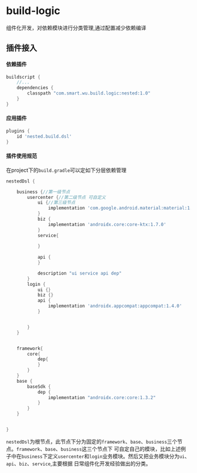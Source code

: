 # build-logic
组件化开发，对依赖模块进行分类管理,通过配置减少依赖编译

## 插件接入
#### 依赖插件
```groovy
buildscript {
    //...
    dependencies {
        classpath "com.smart.wu.build.logic:nested:1.0"
    }
}
```
#### 应用插件
```groovy
plugins {
    id 'nested.build.dsl'
}
```
#### 插件使用规范
在project下的`build.gradle`可以定如下分层依赖管理

```groovy
nestedDsl {

    business {//第一级节点
        usercenter {//第二级节点 可自定义
            ui {//第三级节点 
                implementation 'com.google.android.material:material:1.4.0'
            }
            biz {
                implementation 'androidx.core:core-ktx:1.7.0'
            }
            service{
                
            }
            
            api {
            }

            description "ui service api dep"
        }
        login {
            ui {}
            biz {}
            api {
                implementation 'androidx.appcompat:appcompat:1.4.0'
            }


        }
    }


    framework{
        core{
            dep{
            }
        }
    }
    base {
        baseSdk {
            dep {
                implementation "androidx.core:core:1.3.2"
            }
        }
    }


}
```
`nestedDsl`为根节点，此节点下分为固定的`framework`、`base`、`business`三个节点。`framework`、`base`、`business`这三个节点下
可自定自己的模块，比如上述例子中在`business`下定义`usercenter`和`login`业务模块。然后又把业务模块分为`ui`、`api`、`biz`、`service`,主要根据
日常组件化开发经验做出的分类。









